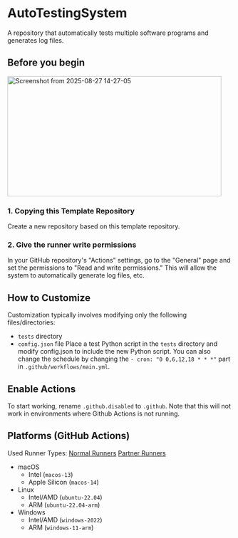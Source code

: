 # AutoTestingSystem
A repository that automatically tests multiple software programs and generates log files.

## Before you begin

<img width="480" height="270" alt="Screenshot from 2025-08-27 14-27-05" src="https://github.com/user-attachments/assets/d5bbf70e-4d1b-4d94-a8f1-04cde9606340" />

### 1. Copying this Template Repository
Create a new repository based on this template repository.

### 2. Give the runner write permissions
In your GitHub repository's "Actions" settings, go to the "General" page and set the permissions to "Read and write permissions."
This will allow the system to automatically generate log files, etc.

## How to Customize
Customization typically involves modifying only the following files/directories:
- `tests` directory
- `config.json` file
Place a test Python script in the `tests` directory and modify config.json to include the new Python script.
You can also change the schedule by changing the `- cron: "0 0,6,12,18 * * *"` part in `.github/workflows/main.yml`.

## Enable Actions
To start working, rename `.github.disabled` to `.github`.
Note that this will not work in environments where Github Actions is not running.

## Platforms (GitHub Actions)
Used Runner Types: [Normal Runners](https://github.com/actions/runner) [Partner Runners](http://github.com/actions/partner-runner-images)

- macOS
  - Intel (`macos-13`)
  - Apple Silicon (`macos-14`)
- Linux
  - Intel/AMD (`ubuntu-22.04`)
  - ARM (`ubuntu-22.04-arm`)
- Windows
  - Intel/AMD (`windows-2022`)
  - ARM (`windows-11-arm`)
